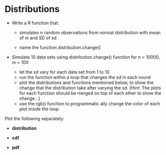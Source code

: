 # Distributions

- Write a R function that:
    - simulates n random observations from normal distribution with mean of m and SD of sd

    - name the function distribution.change()

- Simulate 10 data sets using distribution.change() function for n = 10000, m = 100
    - let the sd vary for each data set from 1 to 10 
    - run the function within a loop that changes the sd in each round
    - plot the distributions and functions mentioned below, to show the change that the distribution take after varying the sd. (Hint: The plots for each function should be merged on top of each other to show the change...)
    - use the rgb() function to programmatic ally change the color of each plot inside the loop. 


Plot the following separately: 

- **distribution**

- **cdf**

- **pdf**